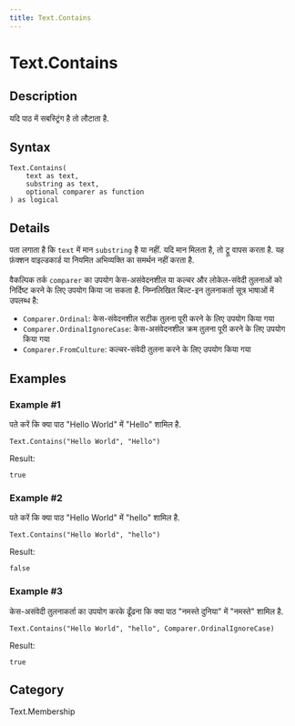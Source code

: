 ```yaml
---
title: Text.Contains
---
```


# Text.Contains


## Description

यदि पाठ में सबस्ट्रिंग है तो लौटाता है.


## Syntax

```powerquery
Text.Contains(
    text as text,
    substring as text,
    optional comparer as function
) as logical
```


## Details

पता लगाता है कि <code>text</code> में मान <code>substring</code> है या नहीं. यदि मान मिलता है, तो ट्रू वापस करता है. यह फ़ंक्शन वाइल्डकार्ड या नियमित अभिव्यक्ति का समर्थन नहीं करता है.      <br />      <br />      वैकल्पिक तर्क <code>comparer</code> का उपयोग केस-असंवेदनशील या कल्चर और लोकेल-संवेदी तुलनाओं को निर्दिष्ट करने के लिए उपयोग किया जा सकता है.      निम्नलिखित बिल्ट-इन तुलनाकर्ता सूत्र भाषाओं में उपलब्ध है:      <ul>        <li><code>Comparer.Ordinal</code>: केस-संवेदनशील सटीक तुलना पूरी करने के लिए उपयोग किया गया</li>        <li><code>Comparer.OrdinalIgnoreCase</code>: केस-असंवेदनशील क्रम तुलना पूरी करने के लिए उपयोग किया गया</li>        <li> <code>Comparer.FromCulture</code>: कल्चर-संवेदी तुलना करने के लिए उपयोग किया गया</li>      </ul>


## Examples

### Example #1 
पते करें कि क्या पाठ &#34;Hello World&#34; में &#34;Hello&#34; शामिल है.
```powerquery
Text.Contains("Hello World", "Hello")
```

Result: 
```powerquery
true
```


### Example #2 
पते करें कि क्या पाठ &#34;Hello World&#34; में &#34;hello&#34; शामिल है.
```powerquery
Text.Contains("Hello World", "hello")
```

Result: 
```powerquery
false
```


### Example #3 
केस-असंवेदी तुलनाकर्ता का उपयोग करके ढूँढना कि क्या पाठ &#34;नमस्ते दुनिया&#34; में &#34;नमस्ते&#34; शामिल है.
```powerquery
Text.Contains("Hello World", "hello", Comparer.OrdinalIgnoreCase)
```

Result: 
```powerquery
true
```




## Category
Text.Membership
